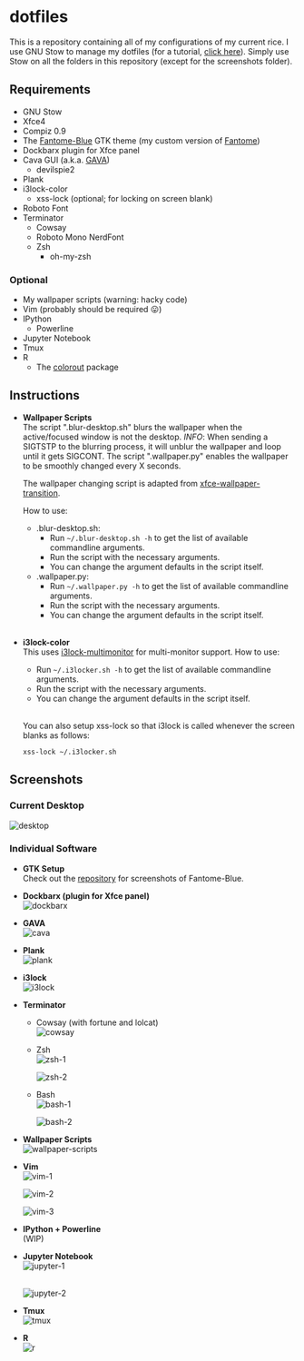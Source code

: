 # dotfiles

This is a repository containing all of my configurations of my current rice.
I use GNU Stow to manage my dotfiles (for a tutorial, [click here]( https://alexpearce.me/2016/02/managing-dotfiles-with-stow/)).
Simply use Stow on all the folders in this repository (except for the screenshots folder).

## Requirements
* GNU Stow
* Xfce4
* Compiz 0.9
* The [Fantome-Blue](https://github.com/rharish101/Fantome-Blue) GTK theme (my custom version of [Fantome](https://github.com/addy-dclxvi/gtk-theme-collections))
* Dockbarx plugin for Xfce panel
* Cava GUI (a.k.a. [GAVA](https://github.com/nikp123/gava))
  * devilspie2
* Plank
* i3lock-color
  * xss-lock (optional; for locking on screen blank)
* Roboto Font
* Terminator
  * Cowsay
  * Roboto Mono NerdFont
  * Zsh
    * oh-my-zsh

### Optional
* My wallpaper scripts (warning: hacky code)
* Vim (probably should be required :stuck_out_tongue:)
* IPython
  * Powerline
* Jupyter Notebook
* Tmux
* R
  * The [colorout](https://github.com/jalvesaq/colorout) package

## Instructions
* **Wallpaper Scripts**  
  The script ".blur-desktop.sh" blurs the wallpaper when the active/focused window is not the desktop.
  *INFO*: When sending a SIGTSTP to the blurring process, it will unblur the wallpaper and loop until it gets SIGCONT.
  The script ".wallpaper.py" enables the wallpaper to be smoothly changed every X seconds.
  <br>

  The wallpaper changing script is adapted from [xfce-wallpaper-transition](https://github.com/c4tz/xfce-wallpaper-transition).
  <br>

  How to use:
  * .blur-desktop.sh:
    * Run `~/.blur-desktop.sh -h` to get the list of available commandline arguments.
    * Run the script with the necessary arguments.
    * You can change the argument defaults in the script itself.
  * .wallpaper.py:
    * Run `~/.wallpaper.py -h` to get the list of available commandline arguments.
    * Run the script with the necessary arguments.
    * You can change the argument defaults in the script itself.
  <br>

* **i3lock-color**  
  This uses [i3lock-multimonitor](https://github.com/ShikherVerma/i3lock-multimonitor) for multi-monitor support.
  How to use:
    * Run `~/.i3locker.sh -h` to get the list of available commandline arguments.
    * Run the script with the necessary arguments.
    * You can change the argument defaults in the script itself.
  <br>

  You can also setup xss-lock so that i3lock is called whenever the screen blanks as follows:
  ```
  xss-lock ~/.i3locker.sh
  ```

## Screenshots

### **Current Desktop**
![desktop](./screenshots/desktop.png)

### **Individual Software**
* **GTK Setup**  
  Check out the [repository](https://github.com/rharish101/Fantome-Blue) for screenshots of Fantome-Blue.

* **Dockbarx (plugin for Xfce panel)**  
  ![dockbarx](./screenshots/dockbarx.png)

* **GAVA**  
  ![cava](./screenshots/cava.png)

* **Plank**  
  ![plank](./screenshots/plank.png)

* **i3lock**  
  ![i3lock](./screenshots/i3lock.png)

* **Terminator**
  * Cowsay (with fortune and lolcat)  
    ![cowsay](./screenshots/cowsay.png)

  * Zsh  
    ![zsh-1](./screenshots/zsh-1.png)
    <br>

    ![zsh-2](./screenshots/zsh-2.png)

  * Bash  
    ![bash-1](./screenshots/bash-1.png)
    <br>

    ![bash-2](./screenshots/bash-2.png)

* **Wallpaper Scripts**  
  ![wallpaper-scripts](./screenshots/scripts.gif)  

* **Vim**  
  ![vim-1](./screenshots/vim-1.png)
  <br>

  ![vim-2](./screenshots/vim-2.png)
  <br>

  ![vim-3](./screenshots/vim-3.png)

* **IPython + Powerline**  
(WIP)

* **Jupyter Notebook**  
  ![jupyter-1](./screenshots/jupyter-1.png)  
  <br>

  ![jupyter-2](./screenshots/jupyter-2.png)

* **Tmux**  
  ![tmux](./screenshots/tmux.png)

* **R**  
  ![r](./screenshots/r.png)
